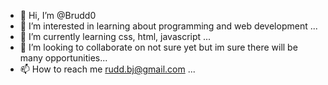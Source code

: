 - 👋 Hi, I’m @Brudd0
- 👀 I’m interested in learning about programming and web development ...
- 🌱 I’m currently learning css, html, javascript ...
- 💞️ I’m looking to collaborate on not sure yet but im sure there will be many opportunities...
- 📫 How to reach me rudd.bj@gmail.com ...

<!---
Brudd0/Brudd0 is a ✨ special ✨ repository because its `README.md` (this file) appears on your GitHub profile.
You can click the Preview link to take a look at your changes.
--->
